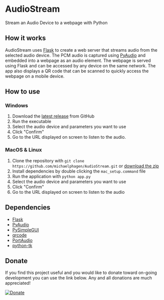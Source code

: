 # AudioStream

Stream an Audio Device to a webpage with Python

## How it works

AudioStream uses [Flask](https://flask.palletsprojects.com/en/1.1.x/) to create a web server that streams audio from the selected audio device. The PCM audio is captured using [PyAudio](https://pypi.org/project/PyAudio/) and embedded into a webpage as an audio element. The webpage is served using Flask and can be accessed by any device on the same network. The app also displays a QR code that can be scanned to quickly access the webpage on a mobile device.

## How to use

### Windows

1. Download the [latest release](https://github.com/michaelphagen/AudioStream/releases) from GitHub
2. Run the executable
3. Select the audio device and parameters you want to use
4. Click "Confirm"
5. Go to the URL displayed on screen to listen to the audio.

### MacOS & Linux

1. Clone the repository with `git clone https://github.com/michaelphagen/AudioStream.git` or [download the zip](https://github.com/michaelphagen/AudioStream/archive/refs/heads/main.zip)
2. Install dependencies by double clicking the `mac_setup.command` file
3. Run the application with `python app.py`
4. Select the audio device and parameters you want to use
5. Click "Confirm"
6. Go to the URL displayed on screen to listen to the audio

## Dependencies

- [Flask](https://flask.palletsprojects.com/en/1.1.x/)
- [PyAudio](https://pypi.org/project/PyAudio/)
- [PySimpleGUI](https://pypi.org/project/PySimpleGUI/)
- [qrcode](https://pypi.org/project/qrcode/)
- [PortAudio](http://www.portaudio.com/)
- [python-tk](https://wiki.python.org/moin/TkInter)

## Donate

If you find this project useful and you would like to donate toward on-going development you can use the link below. Any and all donations are much appreciated!

[![Donate](https://img.shields.io/badge/Donate-PayPal-green.svg)](https://paypal.me/michaelphagen)